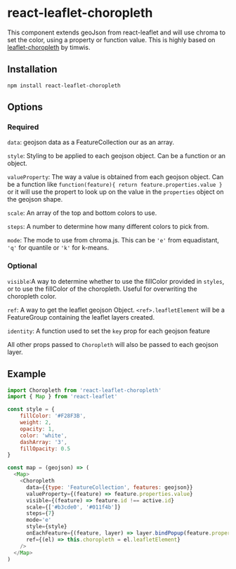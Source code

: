 [//]: <> (@author Team 42, Melbourne, Steven Tang, 832031)

# react-leaflet-choropleth
This component extends geoJson from react-leaflet and will use chroma to set the color, using a property or function value.
This is highly based on [leaflet-choropleth](https://github.com/timwis/leaflet-choropleth) by timwis.
## Installation

`npm install react-leaflet-choropleth`

## Options

### Required

`data`: geojson data as a FeatureCollection our as an array.

`style`: Styling to be applied to each geojson object. Can be a function or an object.

`valueProperty`: The way a value is obtained from each geojson object. Can be a function like `function(feature){ return feature.properties.value }` or it will use the propert to look up on the value in the `properties` object on the geojson shape.

`scale`: An array of the top and bottom colors to use.

`steps`: A number to determine how many different colors to pick from.

`mode`: The mode to use from chroma.js. This can be `'e'` from equadistant, `'q'` for quantile or `'k'` for k-means.

### Optional

`visible`:A way to determine whether to use the fillColor provided in `styles`, or to use the fillColor of the choropleth. Useful for overwriting the choropleth color.

`ref`: A way to get the leaflet geojson Object. `<ref>.leafletElement` will be a FeatureGroup containing the leaflet layers created.

 `identity`: A function used to set the `key` prop for each geojson feature

All other props passed to `Choropleth` will also be passed to each geojson layer.

## Example
```js 
import Choropleth from 'react-leaflet-choropleth'
import { Map } from 'react-leaflet'

const style = {
    fillColor: '#F28F3B',
    weight: 2,
    opacity: 1,
    color: 'white',
    dashArray: '3',
    fillOpacity: 0.5
}

const map = (geojson) => (
  <Map>
    <Choropleth
      data={{type: 'FeatureCollection', features: geojson}}
      valueProperty={(feature) => feature.properties.value}
      visible={(feature) => feature.id !== active.id}
      scale={['#b3cde0', '#011f4b']}
      steps={7}
      mode='e'
      style={style}
      onEachFeature={(feature, layer) => layer.bindPopup(feature.properties.label)}
      ref={(el) => this.choropleth = el.leafletElement}
    />
  </Map>
)
```
